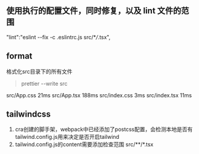 ## 使用执行的配置文件，同时修复，以及 lint 文件的范围

"lint":"eslint --fix -c .eslintrc.js src/\*_/_.tsx",

## format
格式化src目录下的所有文件
> prettier --write src

src/App.css 21ms
src/App.tsx 188ms
src/index.css 3ms
src/index.tsx 11ms

## tailwindcss
1. cra创建的脚手架，webpack中已经添加了postcss配置，会检测本地是否有tailwind.config.js用来决定是否开启tailwind
2. tailwind.config.js的content需要添加检查范围 src/**/\*.tsx 